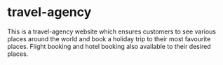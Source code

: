 # travel-agency

This is a travel-agency website which ensures customers to see various places around the world and book a holiday trip to their most favourite places. Flight booking and hotel booking also available to their desired places.


